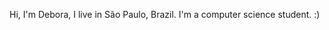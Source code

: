 Hi, I'm Debora, I live in São Paulo, Brazil.
I'm a computer science student. :)

<!---
deboraCabral03/deboraCabral03 is a ✨ special ✨ repository because its `README.md` (this file) appears on your GitHub profile.
You can click the Preview link to take a look at your changes.
--->
